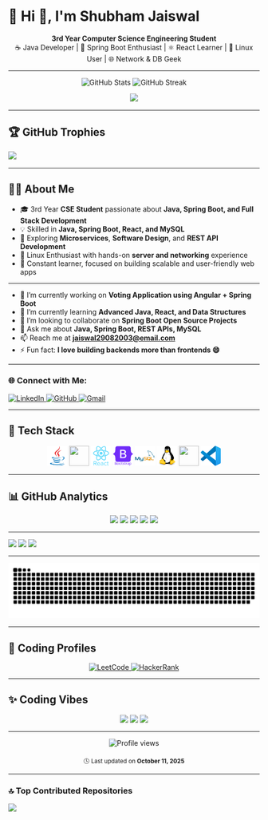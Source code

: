 # 💫 Hi 👋, I'm Shubham Jaiswal
<p align="center">
  <b>3rd Year Computer Science Engineering Student</b><br>
  ☕ Java Developer | 🌿 Spring Boot Enthusiast | ⚛️ React Learner | 🐧 Linux User | 🌐 Network & DB Geek
</p>

---

<!-- GitHub Stats Section -->
<p align="center">
  <img src="https://github-readme-stats.vercel.app/api?username=Shubham-Jaiswal5414&show_icons=true&theme=radical" height="180" alt="GitHub Stats" />
  <img src="https://github-readme-streak-stats.herokuapp.com/?user=Shubham-Jaiswal5414&theme=radical" height="180" alt="GitHub Streak" />
</p>

<p align="center">
  <img src="https://github-readme-stats.vercel.app/api/top-langs/?username=Shubham-Jaiswal5414&layout=compact&theme=radical" height="140" />
</p>

---

## 🏆 GitHub Trophies
![](https://github-profile-trophy.vercel.app/?username=Shubham-Jaiswal5414&theme=radical&no-frame=false&no-bg=false&margin-w=4)

---

## 👨‍💻 About Me

- 🎓 3rd Year **CSE Student** passionate about **Java, Spring Boot, and Full Stack Development**  
- 💡 Skilled in **Java, Spring Boot, React, and MySQL**  
- 🧠 Exploring **Microservices**, **Software Design**, and **REST API Development**  
- 🐧 Linux Enthusiast with hands-on **server and networking** experience  
- 🚀 Constant learner, focused on building scalable and user-friendly web apps  

---

- 🔭 I’m currently working on **Voting Application using Angular + Spring Boot**
- 🌱 I’m currently learning **Advanced Java, React, and Data Structures**
- 👯 I’m looking to collaborate on **Spring Boot Open Source Projects**
- 💬 Ask me about **Java, Spring Boot, REST APIs, MySQL**
- 📫 Reach me at **jaiswal29082003@email.com**
- ⚡ Fun fact: **I love building backends more than frontends 😄**

---

<h3 align="left">🌐 Connect with Me:</h3>
<p align="left">
  <a href="https://www.linkedin.com/in/shubham-jaiswal-894613362?utm_source=share&utm_campaign=share_via&utm_content=profile&utm_medium=android_app" target="_blank">
    <img src="https://cdn.simpleicons.org/linkedin/0A66C2" alt="LinkedIn" height="30" width="40" />
  </a>
  <a href="https://github.com/Shubham-Jaiswal5414" target="_blank">
    <img src="https://cdn.simpleicons.org/github/181717" alt="GitHub" height="30" width="40" />
  </a>
  <a href="mailto:jaiswal29082003@email.com" target="_blank">
    <img src="https://cdn.simpleicons.org/gmail/EA4335" alt="Gmail" height="30" width="40" />
  </a>
</p>

---

## 🧰 Tech Stack

<p align="center">
  <a href="https://www.java.com/" target="_blank" rel="noreferrer"><img src="https://raw.githubusercontent.com/devicons/devicon/master/icons/java/java-original.svg" width="40" height="40"/></a>
  <a href="https://spring.io/" target="_blank" rel="noreferrer"><img src="https://www.vectorlogo.zone/logos/springio/springio-icon.svg" width="40" height="40"/></a>
  <a href="https://react.dev/" target="_blank" rel="noreferrer"><img src="https://raw.githubusercontent.com/devicons/devicon/master/icons/react/react-original-wordmark.svg" width="40" height="40"/></a>
  <a href="https://getbootstrap.com/" target="_blank" rel="noreferrer"><img src="https://raw.githubusercontent.com/devicons/devicon/master/icons/bootstrap/bootstrap-plain-wordmark.svg" width="40" height="40"/></a>
  <a href="https://www.mysql.com/" target="_blank" rel="noreferrer"><img src="https://raw.githubusercontent.com/devicons/devicon/master/icons/mysql/mysql-original-wordmark.svg" width="40" height="40"/></a>
  <a href="https://www.linux.org/" target="_blank" rel="noreferrer"><img src="https://raw.githubusercontent.com/devicons/devicon/master/icons/linux/linux-original.svg" width="40" height="40"/></a>
  <a href="https://git-scm.com/" target="_blank" rel="noreferrer"><img src="https://www.vectorlogo.zone/logos/git-scm/git-scm-icon.svg" width="40" height="40"/></a>
  <a href="https://code.visualstudio.com/" target="_blank" rel="noreferrer"><img src="https://raw.githubusercontent.com/devicons/devicon/master/icons/vscode/vscode-original.svg" width="40" height="40"/></a>
</p>

---

## 📊 GitHub Analytics

<div align="center">
  <img height="158em" src="https://github-profile-summary-cards.vercel.app/api/cards/profile-details?username=Shubham-Jaiswal5414&theme=radical">
  <img height="158em" src="https://github-profile-summary-cards.vercel.app/api/cards/stats?username=Shubham-Jaiswal5414&theme=radical">
  <img height="160em" src="https://github-profile-summary-cards.vercel.app/api/cards/repos-per-language?username=Shubham-Jaiswal5414&theme=radical">
  <img height="160em" src="https://github-profile-summary-cards.vercel.app/api/cards/most-commit-language?username=Shubham-Jaiswal5414&theme=radical">
  <img height="160em" src="https://github-profile-summary-cards.vercel.app/api/cards/productive-time?username=Shubham-Jaiswal5414&theme=radical&utcOffset=8">
</div>

---

![](https://github-readme-stats.vercel.app/api/top-langs/?username=Shubham-Jaiswal5414&theme=dark&hide_border=false&include_all_commits=true&count_private=true&layout=compact)
![](https://github-readme-stats.vercel.app/api?username=Shubham-Jaiswal5414&theme=dark&hide_border=false&include_all_commits=true&count_private=true)
![](https://github-readme-streak-stats.herokuapp.com/?user=Shubham-Jaiswal5414&theme=dark&hide_border=false)

---

<!-- Snake Contribution Animation -->
<div align="center">
  <img src="https://raw.githubusercontent.com/Platane/snk/output/github-contribution-grid-snake.svg" alt="Snake animation" />
</div>

---

## 🧠 Coding Profiles

<p align="center">
  <a href="https://leetcode.com/shubham_username" target="_blank">
    <img src="https://img.shields.io/badge/LeetCode-Profile-orange?logo=leetcode&logoColor=white" alt="LeetCode" />
  </a>
  <a href="https://www.hackerrank.com/shubham_username" target="_blank">
    <img src="https://img.shields.io/badge/HackerRank-Profile-2EC866?logo=hackerrank&logoColor=white" alt="HackerRank" />
  </a>
</p>

---

## ✨ Coding Vibes

<p align="center">
  <img src="https://media3.giphy.com/media/scZPhLqaVOM1qG4lT9/giphy.gif" width="400" />
  <img src="https://media2.giphy.com/media/66M6ZwJkTLYikvhrqZ/giphy.gif" width="400" />
  <img src="https://media2.giphy.com/media/GghGKaZ8JeHJx0apQC/giphy.gif" width="400" />
</p>

---

<p align="center">
  <img src="https://komarev.com/ghpvc/?username=Shubham-Jaiswal5414&style=flat-square&color=blue" alt="Profile views" />
</p>

<p align="center">
  <sub>🕓 Last updated on <strong>October 11, 2025</strong></sub>
</p>

---

### 🔝 Top Contributed Repositories
![](https://github-contributor-stats.vercel.app/api?username=Shubham-Jaiswal5414&limit=5&theme=dark&combine_all_yearly_contributions=true)

<!-- Created with ❤️ by Shubham Jaiswal -->
